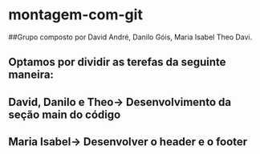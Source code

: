 # montagem-com-git

##Grupo composto por David André, Danilo Góis, Maria Isabel  Theo Davi.

## Optamos por dividir as terefas da seguinte maneira:
## David, Danilo e Theo-> Desenvolvimento da seção main do código
## Maria Isabel-> Desenvolver o header e o footer
